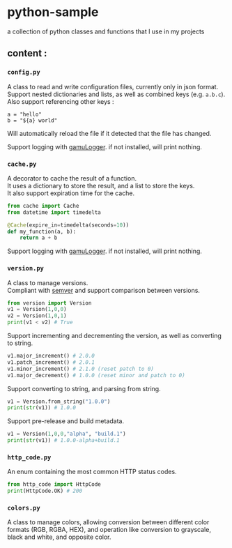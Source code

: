 # python-sample
a collection of python classes and functions that I use in my projects

## content : 

### `config.py`

A class to read and write configuration files, currently only in json format.  
Support nested dictionaries and lists, as well as combined keys (e.g. `a.b.c`).  
Also support referencing other keys :
```properties
a = "hello"
b = "${a} world"
```
Will automatically reload the file if it detected that the file has changed.

Support logging with [gamuLogger](https://github.com/T0ine34/gamuLogger). if not installed, will print nothing.

### `cache.py`

A decorator to cache the result of a function.  
It uses a dictionary to store the result, and a list to store the keys.  
It also support expiration time for the cache.
```python
from cache import Cache
from datetime import timedelta

@Cache(expire_in=timedelta(seconds=10))
def my_function(a, b):
    return a + b
```

Support logging with [gamuLogger](https://github.com/T0ine34/gamuLogger). if not installed, will print nothing.

### `version.py`

A class to manage versions.  
Compliant with [semver](https://semver.org/) and support comparison between versions.
```python
from version import Version
v1 = Version(1,0,0)
v2 = Version(1,0,1)
print(v1 < v2) # True
```
Support incrementing and decrementing the version, as well as converting to string.
```python
v1.major_increment() # 2.0.0
v1.patch_increment() # 2.0.1
v1.minor_increment() # 2.1.0 (reset patch to 0)
v1.major_decrement() # 1.0.0 (reset minor and patch to 0)
```

Support converting to string, and parsing from string.
```python
v1 = Version.from_string("1.0.0")
print(str(v1)) # 1.0.0
```

Support pre-release and build metadata.
```python
v1 = Version(1,0,0,"alpha", "build.1")
print(str(v1)) # 1.0.0-alpha+build.1
```



### `http_code.py`

An enum containing the most common HTTP status codes.
```python
from http_code import HttpCode
print(HttpCode.OK) # 200
```

### `colors.py`

A class to manage colors, allowing conversion between different color formats (RGB, RGBA, HEX), and operation like conversion to grayscale, black and white, and opposite color.
